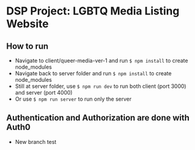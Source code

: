 # DSP Project: LGBTQ Media Listing Website

## How to run
- Navigate to client/queer-media-ver-1 and run ```$ npm install``` to create node_modules
- Navigate back to server folder and run ```$ npm install``` to create node_modules
- Still at server folder, use ```$ npm run dev``` to run both client (port 3000) and server (port 4000)
- Or use ```$ npm run server``` to run only the server

## Authentication and Authorization are done with Auth0
- New branch test